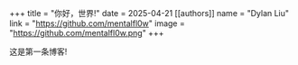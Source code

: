 +++
title = "你好，世界!"
date = 2025-04-21
[[authors]]
    name = "Dylan Liu"
    link = "https://github.com/mentalfl0w"
    image = "https://github.com/mentalfl0w.png"
+++

这是第一条博客!